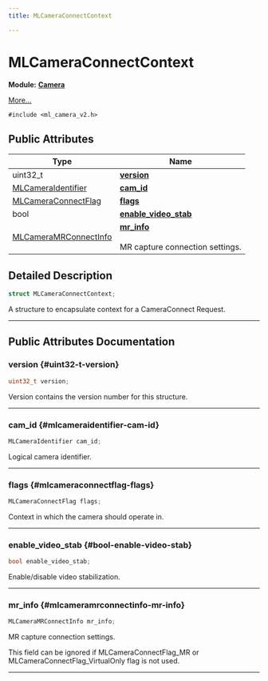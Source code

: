 ```yaml
---
title: MLCameraConnectContext

---
```


# MLCameraConnectContext

**Module:** **[Camera](/versioned_docs/version-14-Jun-2023/api-ref/api/Modules/group___camera/group___camera.md)**



 [More...](#detailed-description)


`#include <ml_camera_v2.h>`

## Public Attributes

| Type           | Name           |
| -------------- | -------------- |
| uint32_t | **[version](/versioned_docs/version-14-Jun-2023/api-ref/api/Modules/group___camera/struct_m_l_camera_connect_context.md#uint32-t-version)**  |
| [MLCameraIdentifier](/versioned_docs/version-14-Jun-2023/api-ref/api/Modules/group___camera/group___camera.md#enums-mlcameraidentifier) | **[cam_id](/versioned_docs/version-14-Jun-2023/api-ref/api/Modules/group___camera/struct_m_l_camera_connect_context.md#mlcameraidentifier-cam-id)**  |
| [MLCameraConnectFlag](/versioned_docs/version-14-Jun-2023/api-ref/api/Modules/group___camera/group___camera.md#enums-mlcameraconnectflag) | **[flags](/versioned_docs/version-14-Jun-2023/api-ref/api/Modules/group___camera/struct_m_l_camera_connect_context.md#mlcameraconnectflag-flags)**  |
| bool | **[enable_video_stab](/versioned_docs/version-14-Jun-2023/api-ref/api/Modules/group___camera/struct_m_l_camera_connect_context.md#bool-enable-video-stab)**  |
| [MLCameraMRConnectInfo](/versioned_docs/version-14-Jun-2023/api-ref/api/Modules/group___camera/struct_m_l_camera_m_r_connect_info.md) | **[mr_info](/versioned_docs/version-14-Jun-2023/api-ref/api/Modules/group___camera/struct_m_l_camera_connect_context.md#mlcameramrconnectinfo-mr-info)** <br></br>MR capture connection settings.  |

## Detailed Description

```cpp
struct MLCameraConnectContext;
```


A structure to encapsulate context for a CameraConnect Request. 





-----------
## Public Attributes Documentation

### version {#uint32-t-version}

```cpp
uint32_t version;
```


Version contains the version number for this structure. 





-----------

### cam_id {#mlcameraidentifier-cam-id}

```cpp
MLCameraIdentifier cam_id;
```


Logical camera identifier. 





-----------

### flags {#mlcameraconnectflag-flags}

```cpp
MLCameraConnectFlag flags;
```


Context in which the camera should operate in. 





-----------

### enable_video_stab {#bool-enable-video-stab}

```cpp
bool enable_video_stab;
```


Enable/disable video stabilization. 





-----------

### mr_info {#mlcameramrconnectinfo-mr-info}

```cpp
MLCameraMRConnectInfo mr_info;
```

MR capture connection settings. 

This field can be ignored if MLCameraConnectFlag_MR or MLCameraConnectFlag_VirtualOnly flag is not used. 





-----------


